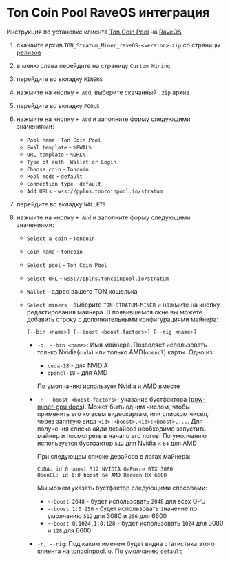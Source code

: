 # Ton Coin Pool RaveOS интеграция

Инструкция по установке клиента [Ton Coin Pool](https://toncoinpool.io) на [RaveOS](https://raveos.com)

1.  cкачайте архив `TON_Stratum_Miner_raveOS-<version>.zip` со страницы [релизов](https://github.com/toncoinpool/stratum-miner/releases)
2.  в меню слева перейдите на страницу `Custom Mining`
3.  перейдите во вкладку `MINERS`
4.  нажмите на кнопку `+ Add`, выберите скачанный `.zip` архив
5.  перейдите во вкладку `POOLS`
6.  нажмите на кнопку `+ Add` и заполните форму следующими значениями:

    -   `Pool name` - `Ton Coin Pool`
    -   `Ewal template` - `%EWAL%`
    -   `URL template` - `%URL%`
    -   `Type of auth` - `Wallet or Login`
    -   `Choose coin` - `Toncoin`
    -   `Pool mode` - `default`
    -   `Connection type` - `default`
    -   `Add URLs` - `wss://pplns.toncoinpool.io/stratum`

7.  перейдите во вкладку `WALLETS`
8.  нажмите на кнопку `+ Add` и заполните форму следующими значениями:

    -   `Select a coin` - `Toncoin`
    -   `Coin name` - `toncoin`
    -   `Select pool` - `Ton Coin Pool`
    -   `Select URL` - `wss://pplns.toncoinpool.io/stratum`
    -   `Wallet` - адрес вашего TON кошелька
    -   `Select miners` - выберите `TON-STRATUM-MINER` и нажмите на кнопку редактирования майнера. В появившемся окне
        вы можете добавить строку с дополнительными конфигурациями майнера:

        ```
        [--bin <name>] [--boost <boost-factors>] [--rig <name>]
        ```

        -   `-b, --bin <name>`: Имя майнера. Позволяет использовать только Nvidia(`cuda`) или только AMD(`opencl`)
            карты. Одно из:

            -   `cuda-18` - для NVIDIA
            -   `opencl-18` - для AMD

            По умолчанию использует Nvidia и AMD вместе

        -   `-F --boost <boost-factors>`: указание бустфактора
            ([pow-miner-gpu docs](https://github.com/tontechio/pow-miner-gpu/blob/main/crypto/util/pow-miner-howto.md)).
            Может быть одним числом, чтобы применить его ко всем видеокартам, или списком чисел, через запятую вида
            `<id>:<boost>,<id>:<boost>,...`. Для получения списка айди девайсов необходимо запустить майнер и посмотреть
            в начало его логов. По умолчанию используется бустфактор `512` для Nvidia и `64` для AMD

            При следующем списке девайсов в логах майнера:

            ```
            CUDA: id 0 boost 512 NVIDIA GeForce RTX 3080
            OpenCL: id 1:0 boost 64 AMD Radeon RX 6600
            ```

            Мы можем указать бустфактор следующими способами:

            -   `--boost 2048` - будет использовать `2048` для всех GPU
            -   `--boost 1:0:256` - будет использовать значение по умолчанию `512` для 3080 и `256` для 6600
            -   `--boost 0:1024,1:0:128` - будет использовать `1024` для 3080 и `128` для 6600

        -   `-r, --rig`: Под каким именем будет видна статистика этого клиента на [toncoinpool.io](https://toncoinpool.io).
            По умолчанию `default`
